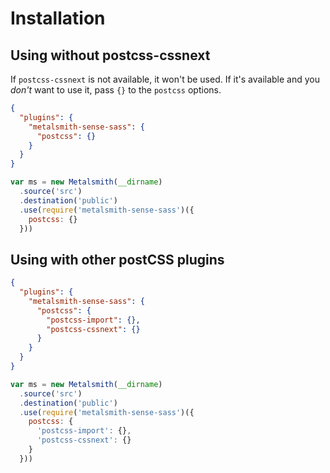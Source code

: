 # Installation

## Using without postcss-cssnext

If `postcss-cssnext` is not available, it won't be used. If it's available and you *don't* want to use it, pass `{}` to the `postcss` options.

```json
{
  "plugins": {
    "metalsmith-sense-sass": {
      "postcss": {}
    }
  }
}
```

```js
var ms = new Metalsmith(__dirname)
  .source('src')
  .destination('public')
  .use(require('metalsmith-sense-sass')({
    postcss: {}
  }))
```

## Using with other postCSS plugins

```json
{
  "plugins": {
    "metalsmith-sense-sass": {
      "postcss": {
        "postcss-import": {},
        "postcss-cssnext": {}
      }
    }
  }
}
```

```js
var ms = new Metalsmith(__dirname)
  .source('src')
  .destination('public')
  .use(require('metalsmith-sense-sass')({
    postcss: {
      'postcss-import': {},
      'postcss-cssnext': {}
    }
  }))
```
